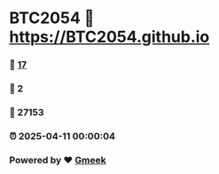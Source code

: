 # BTC2054 :link: https://BTC2054.github.io 
### :page_facing_up: [17](https://BTC2054.github.io/tag.html) 
### :speech_balloon: 2 
### :hibiscus: 27153 
### :alarm_clock: 2025-04-11 00:00:04 
### Powered by :heart: [Gmeek](https://github.com/Meekdai/Gmeek)
